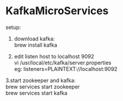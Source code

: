 # KafkaMicroServices

setup:

1. download kafka:  
brew install kafka

2. edit listen host to localhost 9092  
vi /usr/local/etc/kafka/server.properties  
eg: listeners=PLAINTEXT://localhost:9092

3.start zookeeper and kafka:  
brew services start zookeeper  
brew services start kafka

